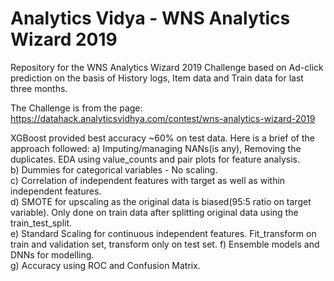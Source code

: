# Analytics Vidya - WNS Analytics Wizard 2019
Repository for the WNS Analytics Wizard 2019 Challenge based on Ad-click prediction on the basis of History logs, Item data and Train data for last three months.

The Challenge is from the page:
https://datahack.analyticsvidhya.com/contest/wns-analytics-wizard-2019

XGBoost provided best accuracy ~60% on test data. 
Here is a brief of the approach followed:
a) Imputing/managing NANs(is any), Removing the duplicates. EDA using value_counts and pair plots for feature analysis.<br />
b) Dummies for categorical variables - No scaling.<br />
c) Correlation of independent features with target as well as within independent features.<br />
d) SMOTE for upscaling as the original data is biased(95:5 ratio on target variable). Only done on train data after splitting original data using the train_test_split.<br />
e) Standard Scaling for continuous independent features. Fit_transform on train and validation set, transform only on test set.
f) Ensemble models and DNNs for modelling.<br />
g) Accuracy using ROC and Confusion Matrix.<br />


